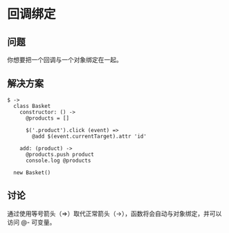 # 回调绑定

## 问题

你想要把一个回调与一个对象绑定在一起。

## 解决方案

```
$ ->
  class Basket
    constructor: () ->
      @products = []

      $('.product').click (event) =>
        @add $(event.currentTarget).attr 'id'

    add: (product) ->
      @products.push product
      console.log @products

  new Basket()
```

## 讨论

通过使用等号箭头（=>）取代正常箭头（->），函数将会自动与对象绑定，并可以访问 @- 可变量。

